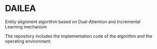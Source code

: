 # DAILEA
Entity alignment algorithm based on Dual-Attention and Incremental Learning mechanism

The repository includes the implementation code of the algorithm and the operating environment.
